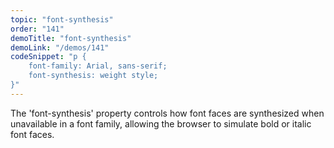 ```yaml
---
topic: "font-synthesis"
order: "141"
demoTitle: "font-synthesis"
demoLink: "/demos/141"
codeSnippet: "p {
    font-family: Arial, sans-serif;
    font-synthesis: weight style;
}"
---
```


The 'font-synthesis' property controls how font faces are synthesized when unavailable in a font family, allowing the browser to simulate bold or italic font faces.
<br />
